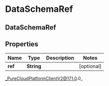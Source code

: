 # DataSchemaRef

## DataSchemaRef

## Properties

|Name | Type | Description | Notes|
|------------ | ------------- | ------------- | -------------|
| **ref** | **String** |  | [optional] |



_PureCloudPlatformClientV2@171.0.0_
